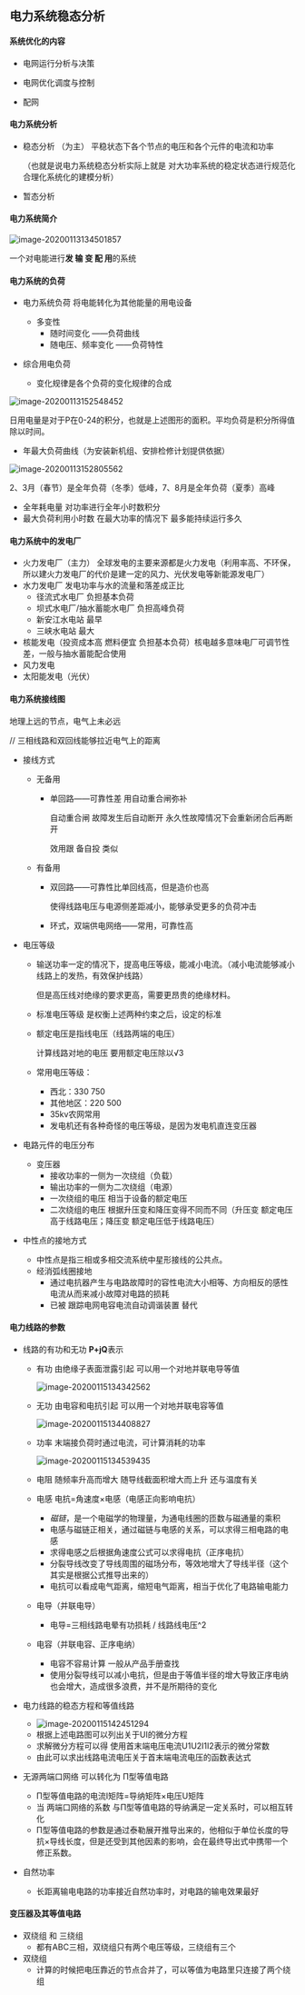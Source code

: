 ## 电力系统稳态分析

#### 系统优化的内容

- 电网运行分析与决策

- 电网优化调度与控制

- 配网 



#### 电力系统分析

- 稳态分析 （为主） 平稳状态下各个节点的电压和各个元件的电流和功率

  （也就是说电力系统稳态分析实际上就是 对大功率系统的稳定状态进行规范化合理化系统化的建模分析）

- 暂态分析



#### 电力系统简介

![image-20200113134501857](C:\Users\yncui\AppData\Roaming\Typora\typora-user-images\image-20200113134501857.png)

一个对电能进行**发 输 变 配 用**的系统



#### 电力系统的负荷

- 电力系统负荷 将电能转化为其他能量的用电设备
  - 多变性 
    - 随时间变化 ——负荷曲线
    - 随电压、频率变化 ——负荷特性

- 综合用电负荷 
  - 变化规律是各个负荷的变化规律的合成

![image-20200113152548452](C:\Users\yncui\AppData\Roaming\Typora\typora-user-images\image-20200113152548452.png)

日用电量是对于P在0-24的积分，也就是上述图形的面积。平均负荷是积分所得值除以时间。

- 年最大负荷曲线（为安装新机组、安排检修计划提供依据）

![image-20200113152805562](C:\Users\yncui\AppData\Roaming\Typora\typora-user-images\image-20200113152805562.png)

2、3月（春节）是全年负荷（冬季）低峰，7、8月是全年负荷（夏季）高峰



- 全年耗电量 对功率进行全年小时数积分
- 最大负荷利用小时数 在最大功率的情况下 最多能持续运行多久



#### 电力系统中的发电厂

- 火力发电厂（主力） 全球发电的主要来源都是火力发电（利用率高、不环保，所以建火力发电厂的代价是建一定的风力、光伏发电等新能源发电厂）
- 水力发电厂 发电功率与水的流量和落差成正比
  - 径流式水电厂 负担基本负荷
  - 坝式水电厂/抽水蓄能水电厂 负担高峰负荷
  - 新安江水电站 最早
  - 三峡水电站 最大
- 核能发电（投资成本高 燃料便宜 负担基本负荷）核电越多意味电厂可调节性差，一般与抽水蓄能配合使用
- 风力发电 
- 太阳能发电（光伏）



#### 电力系统接线图

地理上远的节点，电气上未必远

// 三相线路和双回线能够拉近电气上的距离

- 接线方式

  - 无备用

    - 单回路——可靠性差 用自动重合闸弥补

      自动重合闸 故障发生后自动断开 永久性故障情况下会重新闭合后再断开

      效用跟 备自投 类似

  - 有备用

    - 双回路——可靠性比单回线高，但是造价也高

      使得线路电压与电源侧差距减小，能够承受更多的负荷冲击

    - 环式，双端供电网络——常用，可靠性高

- 电压等级

  - 输送功率一定的情况下，提高电压等级，能减小电流。（减小电流能够减小线路上的发热，有效保护线路）

    但是高压线对绝缘的要求更高，需要更昂贵的绝缘材料。

  - 标准电压等级 是权衡上述两种约束之后，设定的标准

  - 额定电压是指线电压（线路两端的电压）

    计算线路对地的电压 要用额定电压除以√3

  - 常用电压等级：

    - 西北：330 750
    - 其他地区：220 500
    - 35kv农网常用
    - 发电机还有各种奇怪的电压等级，是因为发电机直连变压器

- 电路元件的电压分布

  - 变压器 
    - 接收功率的一侧为一次绕组（负载）
    - 输出功率的一侧为二次绕组（电源）
    - 一次绕组的电压 相当于设备的额定电压
    - 二次绕组的电压 根据升压变和降压变得不同而不同（升压变 额定电压高于线路电压；降压变 额定电压低于线路电压）

- 中性点的接地方式

  - 中性点是指三相或多相交流系统中星形接线的公共点。
  - 经消弧线圈接地
    - 通过电抗器产生与电路故障时的容性电流大小相等、方向相反的感性电流从而来减小故障对电路的损耗
    - 已被 跟踪电网电容电流自动调谐装置 替代



#### 电力线路的参数

- 线路的有功和无功 **P+jQ**表示

  - 有功 由绝缘子表面泄露引起 可以用一个对地并联电导等值

    ![image-20200115134342562](C:\Users\yncui\AppData\Roaming\Typora\typora-user-images\image-20200115134342562.png)

  - 无功 由电容和电抗引起 可以用一个对地并联电容等值

    ![image-20200115134408827](C:\Users\yncui\AppData\Roaming\Typora\typora-user-images\image-20200115134408827.png)

  - 功率 末端接负荷时通过电流，可计算消耗的功率

    ![image-20200115134539435](C:\Users\yncui\AppData\Roaming\Typora\typora-user-images\image-20200115134539435.png)

  - 电阻 随频率升高而增大 随导线截面积增大而上升 还与温度有关

  - 电感 电抗=角速度×电感（电感正向影响电抗）

    - *磁链*，是一个电磁学的物理量，为通电线圈的匝数与磁通量的乘积
    - 电感与磁链正相关，通过磁链与电感的关系，可以求得三相电路的电感
    - 求得电感之后根据角速度公式可以求得电抗（正序电抗）
    - 分裂导线改变了导线周围的磁场分布，等效地增大了导线半径（这个其实是根据公式推导出来的）
    - 电抗可以看成电气距离，缩短电气距离，相当于优化了电路输电能力

  - 电导（并联电导）

    - 电导=三相线路电晕有功损耗 / 线路线电压^2

  - 电容（并联电容、正序电纳）

    - 电容不容易计算 一般从产品手册查找
    - 使用分裂导线可以减小电抗，但是由于等值半径的增大导致正序电纳也会增大，造成很多浪费，并不是所期待的变化

- 电力线路的稳态方程和等值线路

  - ![image-20200115142451294](C:\Users\yncui\AppData\Roaming\Typora\typora-user-images\image-20200115142451294.png)
  - 根据上述电路图可以列出关于UI的微分方程
  - 求解微分方程可以得 使用首末端电压电流U1U2I1I2表示的微分常数
  - 由此可以求出线路电流电压关于首末端电流电压的函数表达式

- 无源两端口网络 可以转化为 Π型等值电路

  - Π型等值电路的电流I矩阵=导纳矩阵×电压U矩阵
  - 当 两端口网络的系数  与Π型等值电路的导纳满足一定关系时，可以相互转化
  - Π型等值电路的参数是通过泰勒展开推导出来的，他相似于单位长度的导抗×导线长度，但是还受到其他因素的影响，会在最终导出式中携带一个修正系数。

- 自然功率

  - 长距离输电电路的功率接近自然功率时，对电路的输电效果最好





#### 变压器及其等值电路

- 双绕组 和 三绕组
  - 都有ABC三相，双绕组只有两个电压等级，三绕组有三个
- 双绕组 
  - 计算的时候把电压靠近的节点合并了，可以等值为电路里只连接了两个绕组



